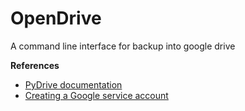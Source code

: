 # OpenDrive
 A command line interface for backup into google drive

<b>References</b>
<ul>
 <li><a href="https://pythonhosted.org/PyDrive/">PyDrive documentation</a>
 <li><a href="https://cloud.google.com/docs/authentication/getting-started#creating_a_service_account">Creating a Google service account</a>
 </ul>

